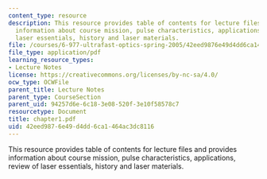 ```yaml
---
content_type: resource
description: This resource provides table of contents for lecture files and provides
  information about course mission, pulse characteristics, applications, review of
  laser essentials, history and laser materials.
file: /courses/6-977-ultrafast-optics-spring-2005/42eed9876e49d4dd6ca1464ac3dc8116_chapter1.pdf
file_type: application/pdf
learning_resource_types:
- Lecture Notes
license: https://creativecommons.org/licenses/by-nc-sa/4.0/
ocw_type: OCWFile
parent_title: Lecture Notes
parent_type: CourseSection
parent_uid: 94257d6e-6c18-3e08-520f-3e10f58578c7
resourcetype: Document
title: chapter1.pdf
uid: 42eed987-6e49-d4dd-6ca1-464ac3dc8116
---
```

This resource provides table of contents for lecture files and provides information about course mission, pulse characteristics, applications, review of laser essentials, history and laser materials.